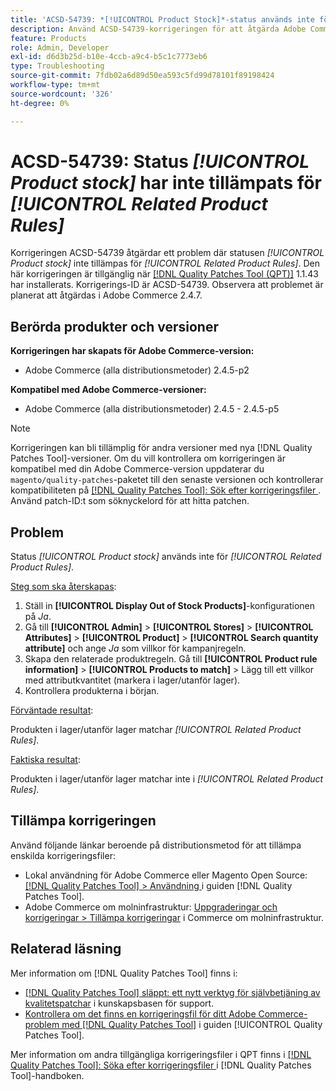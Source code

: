 ```yaml
---
title: 'ACSD-54739: *[!UICONTROL Product Stock]*-status används inte för *[!UICONTROL Related Product Rules]*'
description: Använd ACSD-54739-korrigeringen för att åtgärda Adobe Commerce-problemet där *[!UICONTROL Product Stock]*-status inte tillämpas för *[!UICONTROL Related Product Rules]*.
feature: Products
role: Admin, Developer
exl-id: d6d3b25d-b10e-4ccb-a9c4-b5c1c7773eb6
type: Troubleshooting
source-git-commit: 7fdb02a6d89d50ea593c5fd99d78101f89198424
workflow-type: tm+mt
source-wordcount: '326'
ht-degree: 0%

---
```


# ACSD-54739: Status *[!UICONTROL Product stock]* har inte tillämpats för *[!UICONTROL Related Product Rules]*

Korrigeringen ACSD-54739 åtgärdar ett problem där statusen *[!UICONTROL Product stock]* inte tillämpas för *[!UICONTROL Related Product Rules]*. Den här korrigeringen är tillgänglig när [[!DNL Quality Patches Tool (QPT)]](https://experienceleague.adobe.com/sv/docs/commerce-operations/tools/quality-patches-tool/quality-patches-tool-to-self-serve-quality-patches) 1.1.43 har installerats. Korrigerings-ID är ACSD-54739. Observera att problemet är planerat att åtgärdas i Adobe Commerce 2.4.7.

## Berörda produkter och versioner

**Korrigeringen har skapats för Adobe Commerce-version:**

* Adobe Commerce (alla distributionsmetoder) 2.4.5-p2

**Kompatibel med Adobe Commerce-versioner:**

* Adobe Commerce (alla distributionsmetoder) 2.4.5 - 2.4.5-p5

>[!NOTE]
>
>Korrigeringen kan bli tillämplig för andra versioner med nya [!DNL Quality Patches Tool]-versioner. Om du vill kontrollera om korrigeringen är kompatibel med din Adobe Commerce-version uppdaterar du `magento/quality-patches`-paketet till den senaste versionen och kontrollerar kompatibiliteten på [[!DNL Quality Patches Tool]: Sök efter korrigeringsfiler ](https://experienceleague.adobe.com/tools/commerce-quality-patches/index.html?lang=sv-SE). Använd patch-ID:t som söknyckelord för att hitta patchen.

## Problem

Status *[!UICONTROL Product stock]* används inte för *[!UICONTROL Related Product Rules]*.

<u>Steg som ska återskapas</u>:

1. Ställ in **[!UICONTROL Display Out of Stock Products]**-konfigurationen på *Ja*.
1. Gå till **[!UICONTROL Admin]** > **[!UICONTROL Stores]** > **[!UICONTROL Attributes]** > **[!UICONTROL Product]** > **[!UICONTROL Search quantity attribute]** och ange *Ja* som villkor för kampanjregeln.
1. Skapa den relaterade produktregeln. Gå till **[!UICONTROL Product rule information]** > **[!UICONTROL Products to match]** > Lägg till ett villkor med attributkvantitet (markera i lager/utanför lager).
1. Kontrollera produkterna i början.

<u>Förväntade resultat</u>:

Produkten i lager/utanför lager matchar *[!UICONTROL Related Product Rules]*.

<u>Faktiska resultat</u>:

Produkten i lager/utanför lager matchar inte i *[!UICONTROL Related Product Rules]*.

## Tillämpa korrigeringen

Använd följande länkar beroende på distributionsmetod för att tillämpa enskilda korrigeringsfiler:

* Lokal användning för Adobe Commerce eller Magento Open Source: [[!DNL Quality Patches Tool] > Användning ](/help/tools/quality-patches-tool/usage.md) i guiden [!DNL Quality Patches Tool].
* Adobe Commerce om molninfrastruktur: [Uppgraderingar och korrigeringar > Tillämpa korrigeringar](https://experienceleague.adobe.com/docs/commerce-cloud-service/user-guide/develop/upgrade/apply-patches.html?lang=sv-SE) i Commerce om molninfrastruktur.

## Relaterad läsning

Mer information om [!DNL Quality Patches Tool] finns i:

* [[!DNL Quality Patches Tool] släppt: ett nytt verktyg för självbetjäning av kvalitetspatchar](https://experienceleague.adobe.com/sv/docs/commerce-operations/tools/quality-patches-tool/quality-patches-tool-to-self-serve-quality-patches) i kunskapsbasen för support.
* [Kontrollera om det finns en korrigeringsfil för ditt Adobe Commerce-problem med  [!DNL Quality Patches Tool]](/help/tools/quality-patches-tool/patches-available-in-qpt/check-patch-for-magento-issue-with-magento-quality-patches.md) i guiden [!UICONTROL Quality Patches Tool].


Mer information om andra tillgängliga korrigeringsfiler i QPT finns i [[!DNL Quality Patches Tool]: Söka efter korrigeringsfiler ](https://experienceleague.adobe.com/tools/commerce-quality-patches/index.html?lang=sv-SE) i [!DNL Quality Patches Tool]-handboken.
